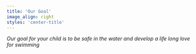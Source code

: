 ```yaml
---
title: 'Our Goal'
image_align: right
styles: 'center-title'
---
```


*Our goal for your child is to be safe in the water and develop a life long love for swimming*

